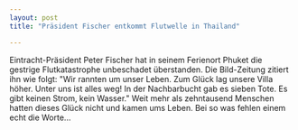 ```yaml
---
layout: post
title: "Präsident Fischer entkommt Flutwelle in Thailand"

---
```


Eintracht-Präsident Peter Fischer hat in seinem Ferienort Phuket die gestrige Flutkatastrophe unbeschadet überstanden. Die Bild-Zeitung zitiert ihn wie folgt: "Wir rannten um unser Leben. Zum Glück lag unsere Villa höher. Unter uns ist alles weg! In der Nachbarbucht gab es sieben Tote. Es gibt keinen Strom, kein Wasser." Weit mehr als zehntausend Menschen hatten dieses Glück nicht und kamen ums Leben. Bei so was fehlen einem echt die Worte...


